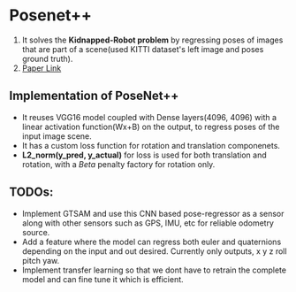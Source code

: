 # Posenet++
1. It solves the **Kidnapped-Robot problem** by regressing poses of images that are part of a scene(used KITTI dataset's left image and poses ground truth).
2. [Paper Link](https://posenet-mobile-robot.github.io/etc/Team%2016%20-%20ROB%20530.pdf)
## Implementation of PoseNet++
* It reuses VGG16 model coupled with Dense layers(4096, 4096) with a linear activation function(Wx+B) on the output, to regress poses of the input image scene.
* It has a custom loss function for rotation and translation componenets.
* **L2_norm(y_pred, y_actual)** for loss is used for both translation and rotation, with a _Beta_ penalty factory for rotation only.

## TODOs:
* Implement GTSAM and use this CNN based pose-regressor as a sensor along with other sensors such as GPS, IMU, etc for reliable odometry source.
* Add a feature where the model can regress both euler and quaternions depending on the input and out desired. Currently only outputs, x y z roll pitch yaw.
* Implement transfer learning so that we dont have to retrain the complete model and can fine tune it which is efficient.
